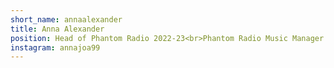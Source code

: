 ```yaml
---
short_name: annaalexander
title: Anna Alexander
position: Head of Phantom Radio 2022-23<br>Phantom Radio Music Manager 2021-22
instagram: annajoa99
---
```

